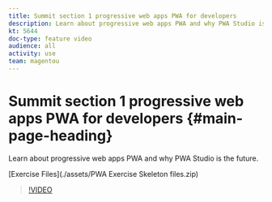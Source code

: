```yaml
---
title: Summit section 1 progressive web apps PWA for developers
description: Learn about progressive web apps PWA and why PWA Studio is the future​. 
kt: 5644
doc-type: feature video
audience: all
activity: use
team: magentou
---
```


# Summit section 1 progressive web apps PWA for developers {#main-page-heading}

Learn about progressive web apps PWA and why PWA Studio is the future​. 

[Exercise Files](./assets/PWA Exercise Skeleton files.zip)

>[!VIDEO](https://video.tv.adobe.com/v/35715)
